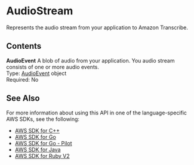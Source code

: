 # AudioStream<a name="API_streaming_AudioStream"></a>

Represents the audio stream from your application to Amazon Transcribe\.

## Contents<a name="API_streaming_AudioStream_Contents"></a>

 **AudioEvent**   <a name="transcribe-Type-streaming_AudioStream-AudioEvent"></a>
A blob of audio from your application\. You audio stream consists of one or more audio events\.  
Type: [AudioEvent](API_streaming_AudioEvent.md) object  
Required: No

## See Also<a name="API_streaming_AudioStream_SeeAlso"></a>

For more information about using this API in one of the language\-specific AWS SDKs, see the following:
+  [AWS SDK for C\+\+](https://docs.aws.amazon.com/goto/SdkForCpp/transcribe-streaming-2017-10-26/AudioStream) 
+  [AWS SDK for Go](https://docs.aws.amazon.com/goto/SdkForGoV1/transcribe-streaming-2017-10-26/AudioStream) 
+  [AWS SDK for Go \- Pilot](https://docs.aws.amazon.com/goto/SdkForGoPilot/transcribe-streaming-2017-10-26/AudioStream) 
+  [AWS SDK for Java](https://docs.aws.amazon.com/goto/SdkForJava/transcribe-streaming-2017-10-26/AudioStream) 
+  [AWS SDK for Ruby V2](https://docs.aws.amazon.com/goto/SdkForRubyV2/transcribe-streaming-2017-10-26/AudioStream) 